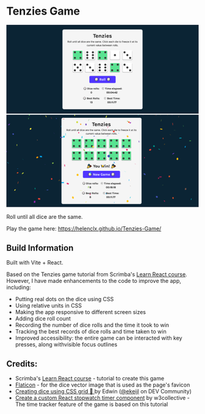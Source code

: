 # Tenzies Game

![](./screenshot.png)
![](./screenshot-win.png)

Roll until all dice are the same.

Play the game here: https://helenclx.github.io/Tenzies-Game/

## Build Information

Built with Vite + React.

Based on the Tenzies game tutorial from Scrimba's [Learn React course](https://scrimba.com/learn/learnreact). However, I have made enhancements to the code to improve the app, including:

- Putting real dots on the dice using CSS
- Using relative units in CSS
- Making the app responsive to different screen sizes
- Adding dice roll count
- Recording the number of dice rolls and the time it took to win
- Tracking the best records of dice rolls and time taken to win
- Improved accessibility: the entire game can be interacted with key presses, along withvisible focus outlines

## Credits:

- Scrimba's [Learn React course](https://scrimba.com/learn/learnreact) - tutorial to create this game
- [Flaticon](https://www.flaticon.com/) -  for the dice vector image that is used as the page's favicon
- [Creating dice using CSS grid 🎲 ](https://dev.to/ekeijl/creating-dice-using-css-grid-j4) by Edwin ([@ekeijl](https://dev.to/ekeijl) on DEV Community)
- [Create a custom React stopwatch timer component](https://w3collective.com/react-stopwatch/) by w3collective - The time tracker feature of the game is based on this tutorial